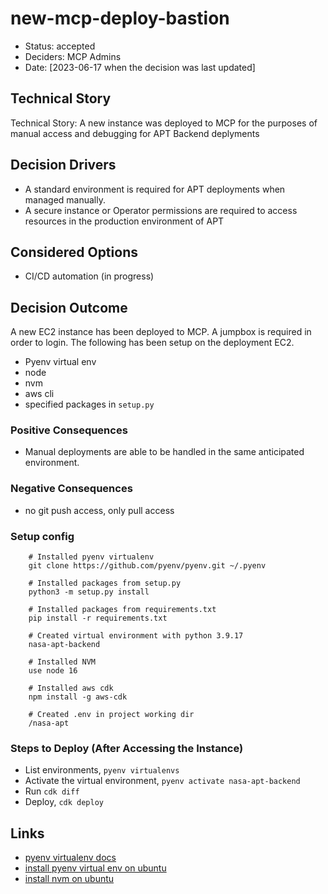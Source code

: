# new-mcp-deploy-bastion

- Status: accepted
- Deciders: MCP Admins <!-- optional -->
- Date: [2023-06-17 when the decision was last updated] 



## Technical Story

Technical Story: A new instance was deployed to MCP for the purposes of manual access and debugging for APT Backend deplyments <!-- optional -->

## Decision Drivers <!-- optional -->

- A standard environment is required for APT deployments when managed manually.
- A secure instance or Operator permissions are required to access resources in the production environment of APT

## Considered Options

- CI/CD automation (in progress)

## Decision Outcome

A new EC2 instance has been deployed to MCP. A jumpbox is required in order to login.
The following has been setup on the deployment EC2.
- Pyenv virtual env
- node
- nvm
- aws cli
- specified packages in `setup.py`

### Positive Consequences <!-- optional -->

- Manual deployments are able to be handled in the same anticipated environment.

### Negative Consequences <!-- optional -->

- no git push access, only pull access


### Setup config
```
    # Installed pyenv virtualenv
    git clone https://github.com/pyenv/pyenv.git ~/.pyenv

    # Installed packages from setup.py
    python3 -m setup.py install

    # Installed packages from requirements.txt
    pip install -r requirements.txt

    # Created virtual environment with python 3.9.17
    nasa-apt-backend

    # Installed NVM
    use node 16

    # Installed aws cdk
    npm install -g aws-cdk

    # Created .env in project working dir 
    /nasa-apt
```

### Steps to Deploy (After Accessing the Instance)
- List environments, `pyenv virtualenvs`
- Activate the virtual environment, `pyenv activate nasa-apt-backend`
- Run `cdk diff`
- Deploy, `cdk deploy`


## Links <!-- optional -->

- [pyenv virtualenv docs](https://github.com/pyenv/pyenv-virtualenv/tree/cd6a51ad68efd297559de1da9a1e3f77ac3ed18f) <!-- example: Refined by [xxx](yyyymmdd-xxx.md) -->
- [install pyenv virtual env on ubuntu](https://www.liquidweb.com/kb/how-to-install-pyenv-virtualenv-on-ubuntu-18-04/)
- [install nvm on ubuntu](https://tecadmin.net/how-to-install-nvm-on-ubuntu-20-04/)

